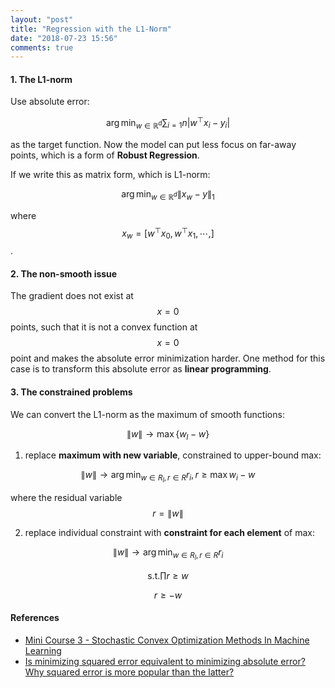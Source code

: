 ```yaml
---
layout: "post"
title: "Regression with the L1-Norm"
date: "2018-07-23 15:56"
comments: true
---
```


#### 1. The L1-norm
Use absolute error:

$$\arg\min_{w\in \mathbb{R}^d}\sum_{i=1}{n}{|w^\top x_i -y_i|}$$

as the target function. Now the model can put less focus on far-away points, which is a form of **Robust Regression**.

If we write this as matrix form, which is L1-norm:

$$\arg\min_{w\in \mathbb{R}^d}{\|x_w -y\|}_{1}$$

where $$x_w=[w^\top x_0,w^\top x_1,\cdots, ]$$.

#### 2. The non-smooth issue
The gradient does not exist at $$x=0$$ points, such that it is not a convex function at $$x=0$$ point and makes the absolute error minimization harder. One method for this case is to transform this absolute error as **linear programming**.

#### 3. The constrained problems
We can convert the L1-norm as the maximum of smooth functions:

$$\|w\|\to \max\{w_l -w\}$$

1. replace **maximum with new variable**, constrained to upper-bound max:

$$\|w\| \to \arg\min_{w\in R_l, r\in R}{r_i}, r\ge \max{w_i-w}$$

where the residual variable $$r=\|w\|$$

2.  replace individual constraint with **constraint for each element** of max:

$$\|w\| \to \arg\min_{w\in R_l, r\in R}{r_i}$$

$$\text{s.t.}\prod r\ge w $$

$$ r\ge -w$$


#### References
- [Mini Course 3 - Stochastic Convex Optimization Methods In Machine Learning](http://video.impa.br/index.php?page=mini-courses-svan-2016)
- [Is minimizing squared error equivalent to minimizing absolute error? Why squared error is more popular than the latter?](https://stats.stackexchange.com/questions/147001/is-minimizing-squared-error-equivalent-to-minimizing-absolute-error-why-squared)
